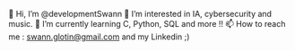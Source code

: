 👋 Hi, I’m @developmentSwann
👀 I’m interested in IA, cybersecurity and music.
🌱 I’m currently learning C, Python, SQL and more !!
📫 How to reach me : swann.glotin@gmail.com and my Linkedin ;)
